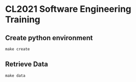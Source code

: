 # CL2021 Software Engineering Training

## Create python environment

```shell
make create
```

## Retrieve Data

```shell
make data
```
